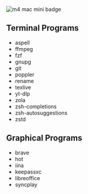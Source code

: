![m4 mac mini badge](https://img.shields.io/badge/m4%20mac%20mini-8A2BE2)

## Terminal Programs

- aspell
- ffmpeg
- fzf
- gnupg
- git
- poppler
- rename
- texlive
- yt-dlp
- zola
- zsh-completions
- zsh-autosuggestions
- zstd

## Graphical Programs

- brave
- hot
- iina
- keepassxc
- libreoffice
- syncplay
